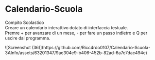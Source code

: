# Calendario-Scuola
<p>
Compito Scolastico</br>
Creare un calendario interattivo dotato di interfaccia testuale.</br>
Premre + per avanzare di un mese, - per fare un passo indietro e Q per uscire dal programma.</br>
</p>![Screenshot (36)](https://github.com/Ricc4rdo0107/Calendario-Scuola-3AInfo/assets/63201347/9ae304e9-b406-452b-82ad-6a7c7dac494e)

